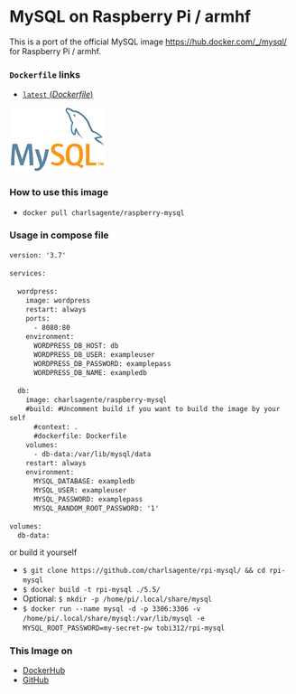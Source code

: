 # MySQL on Raspberry Pi / armhf

This is a port of the official MySQL image https://hub.docker.com/_/mysql/ for Raspberry Pi / armhf.

###  `Dockerfile` links
-	[`latest` (*Dockerfile*)](https://github.com/charlsagente/rpi-mysql/blob/master/5.5/Dockerfile)

![logo](https://raw.githubusercontent.com/docker-library/docs/master/mysql/logo.png)

### How to use this image
* ``` docker pull charlsagente/raspberry-mysql ```

### Usage in compose file

  ```
  version: '3.7'

  services:

    wordpress:
      image: wordpress
      restart: always
      ports:
        - 8080:80
      environment:
        WORDPRESS_DB_HOST: db
        WORDPRESS_DB_USER: exampleuser
        WORDPRESS_DB_PASSWORD: examplepass
        WORDPRESS_DB_NAME: exampledb

    db:
      image: charlsagente/raspberry-mysql
      #build: #Uncomment build if you want to build the image by your self
        #context: .
        #dockerfile: Dockerfile
      volumes:
        - db-data:/var/lib/mysql/data
      restart: always
      environment:
        MYSQL_DATABASE: exampledb
        MYSQL_USER: exampleuser
        MYSQL_PASSWORD: examplepass
        MYSQL_RANDOM_ROOT_PASSWORD: '1'

  volumes:
    db-data:
  ```

or build it yourself
* ``` $ git clone https://github.com/charlsagente/rpi-mysql/ && cd rpi-mysql ```
* ``` $ docker build -t rpi-mysql ./5.5/ ```
* Optional: ``` $ mkdir -p /home/pi/.local/share/mysql ```
* ``` $ docker run --name mysql -d -p 3306:3306 -v /home/pi/.local/share/mysql:/var/lib/mysql -e MYSQL_ROOT_PASSWORD=my-secret-pw tobi312/rpi-mysql ```



### This Image on
* [DockerHub](https://hub.docker.com/r/charlsagente/raspberry-mysql)
* [GitHub](https://github.com/charlsagente/rpi-mysql/)

